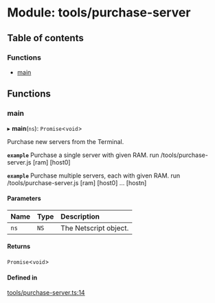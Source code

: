 # Module: tools/purchase-server

## Table of contents

### Functions

- [main](../wiki/tools.purchase-server#main)

## Functions

### main

▸ **main**(`ns`): `Promise`<`void`\>

Purchase new servers from the Terminal.

**`example`** Purchase a single server with given RAM.
run /tools/purchase-server.js [ram] [host0]

**`example`** Purchase multiple servers, each with given RAM.
run /tools/purchase-server.js [ram] [host0] ... [hostn]

#### Parameters

| Name | Type | Description |
| :------ | :------ | :------ |
| `ns` | `NS` | The Netscript object. |

#### Returns

`Promise`<`void`\>

#### Defined in

[tools/purchase-server.ts:14](https://github.com/vladzaharia/bitburner/blob/9963ca2/src/tools/purchase-server.ts#L14)
